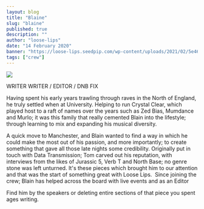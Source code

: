 ```yaml
---
layout: blog
title: "Blaine"
slug: "blaine"
published: true
description: ""
author: "loose-lips"
date: "14 February 2020"
banner: "https://loose-lips.seedpip.com/wp-content/uploads/2021/02/5e46905e6aa5b.jpg"
tags: ["crew"]
---
```


<img src="https://loose-lips.seedpip.com/wp-content/uploads/2021/02/5e46905e6aa5b.jpg">

WRITER
WRITER / EDITOR / DNB FIX

Having spent his early years trawling through raves in the North of England, he truly settled when at University. Helping to run Crystal Clear, which played host to a raft of names over the years such as Zed Bias, Mumdance and Murlo; it was this family that really cemented Blain into the lifestyle; through learning to mix and expanding his musical diversity.

A quick move to Manchester, and Blain wanted to find a way in which he could make the most out of his passion, and more importantly; to create something that gave all those late nights some credibility. Originally put in touch with Data Transmission; Tom carved out his reputation, with interviews from the likes of Jurassic 5, Verb T and North Base; no genre stone was left unturned. It's these pieces which brought him to our attention and that was the start of something great with Loose Lips.  Since joining the crew; Blain has helped across the board with live events and as an Editor

Find him by the speakers or deleting entire sections of that piece you spent ages writing.
